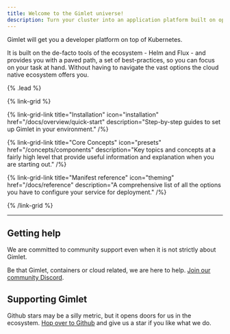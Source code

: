```yaml
---
title: Welcome to the Gimlet universe!
description: Turn your cluster into an application platform built on open standards. Deploy without the steep learning curve. 100% open-source.
---
```


Gimlet will get you a developer platform on top of Kubernetes.

It is built on the de-facto tools of the ecosystem - Helm and Flux - and provides you with a paved path, a set of best-practices, so you can focus on your task at hand. Without having to navigate the vast options the cloud native ecosystem offers you.

{% .lead %}

{% link-grid %}

{% link-grid-link title="Installation" icon="installation" href="/docs/overview/quick-start" description="Step-by-step guides to set up Gimlet in your environment." /%}

{% link-grid-link title="Core Concepts" icon="presets" href="/concepts/components" description="Key topics and concepts at a fairly high level that provide useful information and explanation when you are starting out." /%}

{% link-grid-link title="Manifest reference" icon="theming" href="/docs/reference" description="A comprehensive list of all the options you have to configure your service for deployment." /%}

{% /link-grid %}

---

## Getting help

We are committed to community support even when it is not strictly about Gimlet.

Be that Gimlet, containers or cloud related, we are here to help. [Join our community Discord](https://discord.com/invite/ZwQDxPkYzE).

## Supporting Gimlet

Github stars may be a silly metric, but it opens doors for us in the ecosystem. [Hop over to Github](https://github.com/gimlet-io/gimlet) and give us a star if you like what we do.
